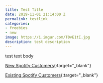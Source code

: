 ```yaml
---
title: Test Title
date: 2019-11-01 21:14:00 Z
permalink: testlink
categories:
- freebies
- new
image: https://i.imgur.com/T0vE1tI.jpg
description: test description
---
```


test text body

[New Spotify Customers](https://www.spotify.com/us/premium/){:target="_blank"}

[Existing Spotify Customers](https://www.spotify.com/us/googlehome/register){:target="_blank"}
